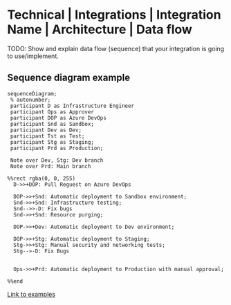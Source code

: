 # Technical | Integrations | Integration Name | Architecture | Data flow

TODO: Show and explain data flow (sequence) that your integration is going to use/implement.

## Sequence diagram example

```mermaid
sequenceDiagram;
 % autonumber;
 participant D as Infrastructure Engineer
 participant Ops as Approver
 participant DOP as Azure DevOps
 participant Snd as Sandbox;
 participant Dev as Dev;
 participant Tst as Test;
 participant Stg as Staging;
 participant Prd as Production;

 Note over Dev, Stg: Dev branch
 Note over Prd: Main branch

%%rect rgba(0, 0, 255)
  D->>+DOP: Pull Reguest on Azure DevOps

  DOP->>+Snd: Automatic deployment to Sandbox environment;
  Snd->>+Snd: Infrastructure testing;
  Snd-->>-D: Fix bugs
  Snd->>+Snd: Resource purging;

  DOP->>+Dev: Automatic deployment to Dev environment;

  DOP->>+Stg: Automatic deployment to Staging;
  Stg->>+Stg: Manual security and networking tests;
  Stg-->-D: Fix Bugs


  Ops->>+Prd: Automatic deployment to Production with manual approval;

%%end
```

[Link to examples](https://github.com/mermaid-js/mermaid/blob/develop/docs/sequenceDiagram.md)